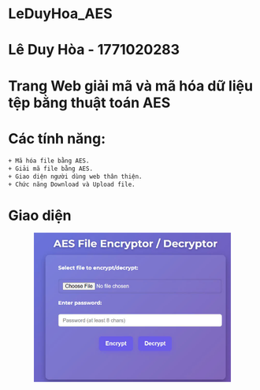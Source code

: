 # LeDuyHoa_AES
# Lê Duy Hòa - 1771020283
# Trang Web giải mã và mã hóa dữ liệu tệp bằng thuật toán AES
# Các tính năng:
    + Mã hóa file bằng AES.
    + Giải mã file bằng AES.
    + Giao diện người dùng web thân thiện.
    + Chức năng Download và Upload file.
# Giao diện 
<p align ="center">
  <img src="aes.jpg"  width="400" />
</p>
